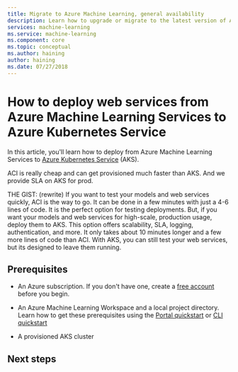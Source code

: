 ```yaml
---
title: Migrate to Azure Machine Learning, general availability
description: Learn how to upgrade or migrate to the latest version of Azure Machine Learning Services.
services: machine-learning
ms.service: machine-learning
ms.component: core
ms.topic: conceptual
ms.author: haining
author: haining
ms.date: 07/27/2018
---
```


# How to deploy web services from Azure Machine Learning Services to Azure Kubernetes Service

In this article, you'll learn how to deploy from Azure Machine Learning Services to [Azure Kubernetes Service](https://azure.microsoft.com/en-us/services/kubernetes-service/) (AKS).

ACI is really cheap and can get provisioned much faster than AKS. And we provide SLA on AKS for prod.
 
THE GIST: (rewrite) If you want to test your models and web services quickly, ACI is the way to go. It can be done in a few minutes with just a 4-6 lines of code.  It is the perfect option for testing deployments.
But, if you want your models and web services for high-scale, production usage, deploy them to AKS. This option offers scalability, SLA, logging, authentication, and more. It only takes about 10 minutes longer and a few more lines of code than ACI. With AKS, you can still test your web services, but its designed to leave them running. 

## Prerequisites

- An Azure subscription. If you don't have one, create a [free account](https://azure.microsoft.com/free/?WT.mc_id=A261C142F) before you begin.

- An Azure Machine Learning Workspace and a local project directory. Learn how to get these prerequisites using the [Portal quickstart](quickstart-get-started.md) or [CLI quickstart](quickstart-get-started-with-cli.md)
- A provisioned AKS cluster



## Next steps

